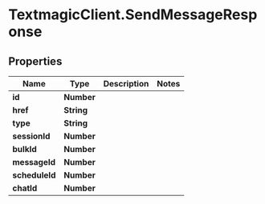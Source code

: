 # TextmagicClient.SendMessageResponse

## Properties
Name | Type | Description | Notes
------------ | ------------- | ------------- | -------------
**id** | **Number** |  | 
**href** | **String** |  | 
**type** | **String** |  | 
**sessionId** | **Number** |  | 
**bulkId** | **Number** |  | 
**messageId** | **Number** |  | 
**scheduleId** | **Number** |  | 
**chatId** | **Number** |  | 


